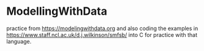 # ModellingWithData
practice from https://modelingwithdata.org and also coding the examples in https://www.staff.ncl.ac.uk/d.j.wilkinson/smfsb/ into C for practice with that language.
